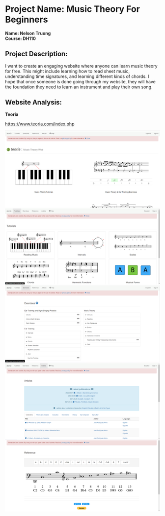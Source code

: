 
# Project Name: Music Theory For Beginners

**Name: Nelson Truong**<br>
**Course: DH110**<br>

## Project Description: 

I want to create an engaging website where anyone can learn music theory for free. This might include learning how to read sheet music, understanding time signatures, and learning different kinds of chords. I hope that once someone is done going through my website, they will have the foundation they need to learn an instrument and play their own song.<br>

## Website Analysis:

**Teoria**<br>

<https://www.teoria.com/index.php>

![Teoria Homepage](/assignment01/assets/teoria_home.png "Teoria Homepage")
![Teoria Tutorials](/assignment01/assets/teoria_tutorials.png "Teoria Tutorials")
![Teoria Exercises](/assignment01/assets/teoria_exercises.png "Teoria Exercises")
![Teoria Articles](/assignment01/assets/teoria_articles.png "Teoria Articles")
![Teoria References](/assignment01/assets/teoria_reference.png "Teoria References")
